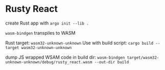 # Rusty React

create Rust app with `argo init --lib .`

`wasm-bindgen` transpiles to WASM

Rust target: `wasm32-unknown-unknown`
Use with build script: `cargo build --target wasm32-unknown-unknown`

dump JS wrapped WSAM code in build dir:
`wasm-bindgen target/wasm32-unknown-unknown/debug/rusty_react.wasm --out-dir build`
